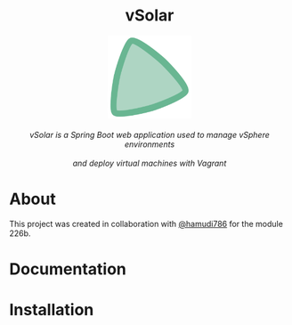 <div align="center"><h1>vSolar</h1></div>

<div align="center">
  <img width="150px" src="./assets/vSolar-icon.svg" />
</div>

<br>

<div align="center"><i>vSolar is a Spring Boot web application used to manage vSphere environments <br><br> and deploy virtual machines with Vagrant</i></div>

# About

This project was created in collaboration with [@hamudi786](https://github.com/hamudi786) for the module 226b.

# Documentation

# Installation
